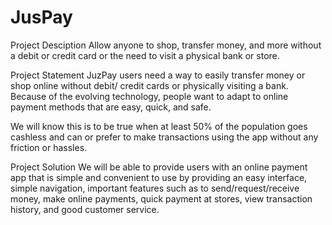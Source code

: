 # JusPay
Project Desciption
Allow anyone to shop, transfer money, and more without a debit or credit card or the need to visit a physical bank or store.

Project Statement
JuzPay users need a way to easily transfer money or shop online without debit/ credit cards or physically visiting a bank.
Because of the evolving technology, people want to adapt to online payment methods that are easy, quick, and safe.
 
We will know this is to be true when at least 50% of the population goes cashless and can or prefer to make transactions using the app without any friction or hassles.

Project Solution
We will be able to provide users with an online payment app that is simple and convenient to use by providing an easy interface, simple navigation, important features such as to send/request/receive money, make online payments, quick payment at stores, view transaction history, and good customer service.
